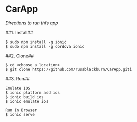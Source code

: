 CarApp
======

*Directions to run this app*

##1. Install##

    $ sudo npm install -g ionic
    $ sudo npm install -g cordova ionic
    
##2. Clone##

    $ cd <choose a location>
    $ git clone https://github.com/russblackburn/CarApp.giti
    
##3. Run##

    Emulate IOS
    $ ionic platform add ios
    $ ionic build ios
    $ ionic emulate ios
    
    Run In Browser
    $ ionic serve
